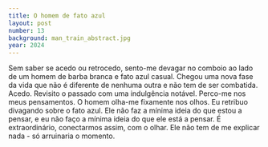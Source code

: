 ```yaml
---
title: O homem de fato azul
layout: post
number: 13
background: man_train_abstract.jpg
year: 2024
---
```


Sem saber se acedo ou retrocedo, sento-me devagar no comboio ao lado de um homem de barba branca e fato azul casual. Chegou uma nova fase da vida que não é diferente de nenhuma outra e não tem de ser combatida. Acedo. Revisito o passado com uma indulgência notável. Perco-me nos meus pensamentos. O homem olha-me fixamente nos olhos. Eu retribuo divagando sobre o fato azul. Ele não faz a mínima ideia do que estou a pensar, e eu não faço a mínima ideia do que ele está a pensar. É extraordinário, conectarmos assim, com o olhar. Ele não tem de me explicar nada - só arruinaria o momento.